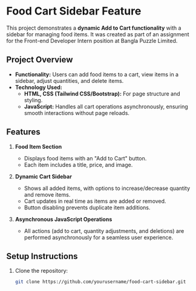 # Food Cart Sidebar Feature

This project demonstrates a **dynamic Add to Cart functionality** with a sidebar for managing food items. It was created as part of an assignment for the Front-end Developer Intern position at Bangla Puzzle Limited.

## Project Overview

- **Functionality:** Users can add food items to a cart, view items in a sidebar, adjust quantities, and delete items.
- **Technology Used:** 
  - **HTML, CSS (Tailwind CSS/Bootstrap):** For page structure and styling.
  - **JavaScript:** Handles all cart operations asynchronously, ensuring smooth interactions without page reloads.

## Features

1. **Food Item Section**
   - Displays food items with an "Add to Cart" button.
   - Each item includes a title, price, and image.

2. **Dynamic Cart Sidebar**
   - Shows all added items, with options to increase/decrease quantity and remove items.
   - Cart updates in real time as items are added or removed.
   - Button disabling prevents duplicate item additions.

3. **Asynchronous JavaScript Operations**
   - All actions (add to cart, quantity adjustments, and deletions) are performed asynchronously for a seamless user experience.

## Setup Instructions

1. Clone the repository:
   ```bash
   git clone https://github.com/yourusername/food-cart-sidebar.git
